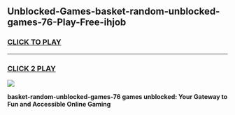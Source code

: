 
## Unblocked-Games-basket-random-unblocked-games-76-Play-Free-ihjob
<h3>
<a href="https://premium76.site?title=basket-random-unblocked-games-76&ref=18A1">CLICK TO PLAY</a></h3>
<hr>

<h3>
<a href="https://premium76.site?title=basket-random-unblocked-games-76&ref=18A1">CLICK 2 PLAY</a>
  
</h3>

<a href="https://premium76.site?title=basket-random-unblocked-games-76&ref=18A1"><img src="https://clearcache.store/games.png"></a>


**basket-random-unblocked-games-76 games unblocked: Your Gateway to Fun and Accessible Online Gaming**
